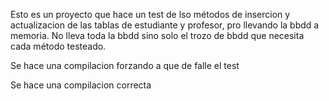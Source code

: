 Esto es un proyecto que hace un test de lso métodos de insercion y actualizacion de las tablas de estudiante y profesor, pro llevando la bbdd a memoria.
No lleva toda la bbdd sino solo el trozo de bbdd que necesita cada método testeado.

Se hace una compilacion forzando a que de falle el test

Se hace una compilacion correcta